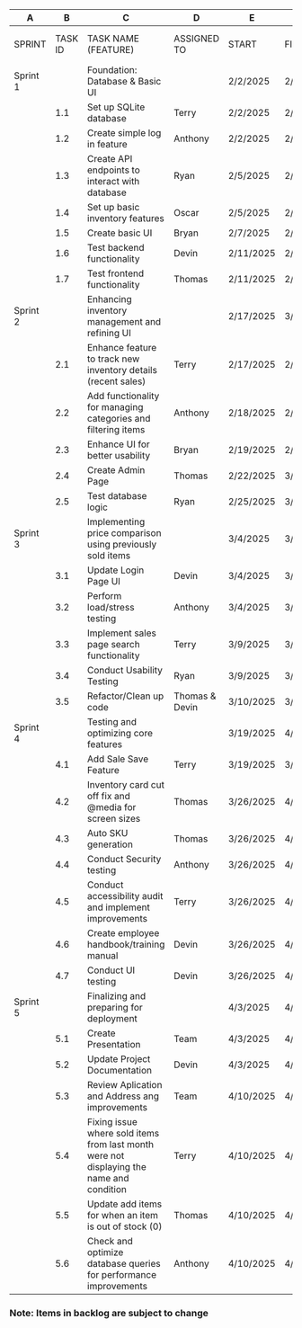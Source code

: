 |A       |B      |C                                                              |D          |E          |F          |G       |H                 |
|--------|-------|---------------------------------------------------------------|-----------|-----------|-----------|--------|------------------|
|SPRINT  |TASK ID|TASK NAME (FEATURE)                                            |ASSIGNED TO|START      |FINISH     |PRIORITY|ASSIGNED TO SPRINT|
|Sprint 1|       |Foundation: Database & Basic UI                                |           |2/2/2025   |2/16/2025  |        |                  |
|        |1.1    |Set up SQLite database                                         |Terry |2/2/2025   |2/5/2025   |High    |Yes               |
|        |1.2    |Create simple log in feature                                   |Anthony |2/2/2025   |2/5/2025   |Medium  |Yes               |
|        |1.3    |Create API endpoints to interact with database                 |Ryan |2/5/2025   |2/11/2025  |High    |Yes               |
|        |1.4    |Set up basic inventory features                                |Oscar |2/5/2025   |2/11/2025  |Medium  |Yes               |
|        |1.5    |Create basic UI                                                |Bryan |2/7/2025   |2/13/2025  |Low     |Yes               |
|        |1.6    |Test backend functionality                                     |Devin |2/11/2025  |2/16/2025  |Medium  |Yes               |
|        |1.7    |Test frontend functionality                                    |Thomas |2/11/2025  |2/16/2025  |Medium  |Yes               |
|Sprint 2|       |Enhancing inventory management and refining UI                 |           |2/17/2025  |3/3/2025   |        |                  |
|        |2.1    |Enhance feature to track new inventory details (recent sales)  |Terry |2/17/2025  |2/21/2025  |High    |Yes                |
|        |2.2    |Add functionality for managing categories and filtering items  |Anthony |2/18/2025  |2/24/2025  |High    |Yes                |
|        |2.3    |Enhance UI for better usability                                |Bryan |2/19/2025  |2/26/2025  |Medium  |Yes                |
|        |2.4    |Create Admin Page            |Thomas |2/22/2025  |3/1/2025   |High    |Yes                |
|        |2.5    |Test database logic                                            |Ryan |2/25/2025  |3/3/2025   |Medium  |Yes                |
|Sprint 3|       |Implementing price comparison using previously sold items      |           |3/4/2025   |3/18/2025  |        |                  |
|        |3.1    |Update Login Page UI  |Devin |3/4/2025   |3/8/2025   |High    |Yes                |
|        |3.2    |Perform load/stress testing|Anthony |3/4/2025   |3/8/2025   |High    |Yes                |
|        |3.3    |Implement sales page search functionality      |Terry |3/9/2025   |3/18/2025  |Medium  |Yes                |
|        |3.4    |Conduct Usability Testing                     |Ryan |3/9/2025   |3/18/2025  |Medium  |Yes                |
|        |3.5    |Refactor/Clean up code  |Thomas & Devin |3/10/2025  |3/18/2025  |Medium  |Yes                |
|Sprint 4|       |Testing and optimizing core features                           |           |3/19/2025  |4/2/2025   |        |                  |
|        |4.1    |Add Sale Save Feature                    |Terry |3/19/2025  |3/25/2025  |High    |Yes                |
|        |4.2    |Inventory card cut off fix and @media for screen sizes                             |Thomas |3/26/2025  |4/2/2025   |Medium  |Yes                |
|        |4.3    |Auto SKU generation                                         |Thomas |3/26/2025  |4/2/2025   |Low     |Yes                |
|        |4.4    |Conduct Security testing         |Anthony |3/26/2025  |4/2/2025   |Medium  |Yes                |
|        |4.5    |Conduct accessibility audit and implement improvements         |Terry |3/26/2025  |4/2/2025   |Medium  |Yes                |
|       |4.6     |Create employee handbook/training manual          |Devin |3/26/2025  |4/2/2025   |Low  |Yes                |
|       |4.7     |Conduct UI testing          |Devin |3/26/2025  |4/2/2025   |Medium  |Yes                |
|Sprint 5|       |Finalizing and preparing for deployment                        |           |4/3/2025   |4/20/2025  |        |                  |
|        |5.1    |Create Presentation        |Team           |4/3/2025   |4/26/2025   |High     |Yes                |
|        |5.2    |Update Project Documentation            |Devin           |4/3/2025   |4/9/2025   |Low     |Yes                |
|        |5.3    |Review Aplication and Address ang improvements|Team |4/10/2025  |4/16/2025  |High    |Yes                |
|        |5.4    |Fixing issue where sold items from last month were not displaying the name and condition             |Terry |4/10/2025  |4/16/2025  |Medium    |Yes                |
|        |5.5    |Update add items for when an item is out of stock (0)             |Thomas |4/10/2025  |4/16/2025  |Medium    |Yes                |
|        |5.6    |Check and optimize database queries for performance improvements             |Anthony |4/10/2025  |4/16/2025  |Medium    |Yes                |

### Note: Items in backlog are subject to change